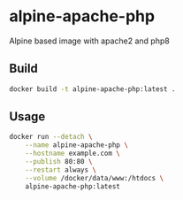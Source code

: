 # alpine-apache-php

Alpine based image with apache2 and php8

## Build

```sh
docker build -t alpine-apache-php:latest .
```

## Usage

```sh
docker run --detach \
    --name alpine-apache-php \
    --hostname example.com \
    --publish 80:80 \
    --restart always \
    --volume /docker/data/www:/htdocs \
    alpine-apache-php:latest
```
